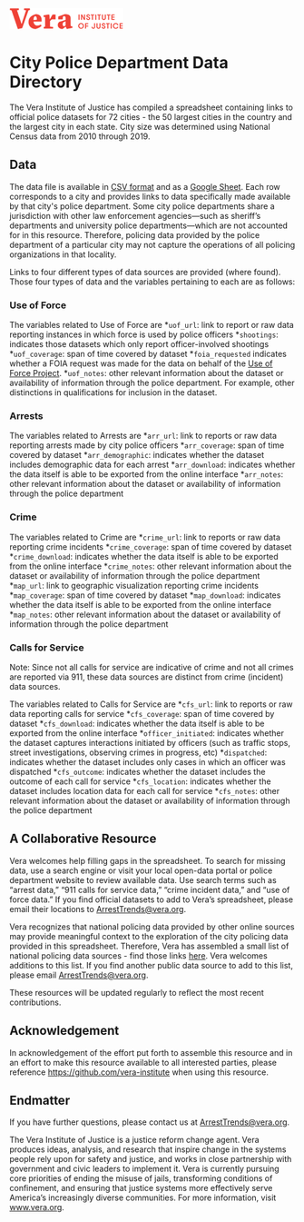 ![Vera Institute of Justice Logo](vera-logo.png)

# City Police Department Data Directory 
The Vera Institute of Justice has compiled a spreadsheet containing links to official police datasets for 72 cities - the 50 largest cities in the country and the largest city in each state. City size was determined using National Census data from 2010 through 2019. 

## Data 
The data file is available in [CSV format](PD_Data_Directory.csv) and as a [Google Sheet](https://docs.google.com/spreadsheets/d/1-B2HYafrtAJITeBxsv_ZHACH79edyw3IstdczCyhemU/edit?usp=sharing). Each row corresponds to a city and provides links to data specifically made available by that city's police department. Some city police departments share a jurisdiction with other law enforcement agencies—such as sheriff’s departments and university police departments—which are not accounted for in this resource. Therefore, policing data provided by the police department of a particular city may not capture the operations of all policing organizations in that locality. 

Links to four different types of data sources are provided (where found). Those four types of data and the variables pertaining to each are as follows: 

### Use of Force 

The variables related to Use of Force are 
*`uof_url`: link to report or raw data reporting instances in which force is used by police officers 
*`shootings`: indicates those datasets which only report officer-involved shootings  
*`uof_coverage`: span of time covered by dataset 
*`foia_requested` indicates whether a FOIA request was made for the data on behalf of the [Use of Force Project](http://useofforceproject.org/). 
*`uof_notes`: other relevant information about the dataset or availability of information through the police department. For example, other distinctions in qualifications for inclusion in the dataset. 

### Arrests 

The variables related to Arrests are 
*`arr_url`: link to reports or raw data reporting arrests made by city police officers 
*`arr_coverage`: span of time covered by dataset 
*`arr_demographic`: indicates whether the dataset includes demographic data for each arrest 
*`arr_download`: indicates whether the data itself is able to be exported from the online interface 
*`arr_notes`: other relevant information about the dataset or availability of information through the police department 

### Crime 

The variables related to Crime are 
*`crime_url`: link to reports or raw data reporting crime incidents 
*`crime_coverage`: span of time covered by dataset 
*`crime_download`: indicates whether the data itself is able to be exported from the online interface 
*`crime_notes`: other relevant information about the dataset or availability of information through the police department 
*`map_url`: link to geographic visualization reporting crime incidents 
*`map_coverage`: span of time covered by dataset 
*`map_download`: indicates whether the data itself is able to be exported from the online interface 
*`map_notes`: other relevant information about the dataset or availability of information through the police department 

### Calls for Service 

Note: Since not all calls for service are indicative of crime and not all crimes are reported via 911, these data sources are distinct from crime (incident) data sources. 

The variables related to Calls for Service are 
*`cfs_url`: link to reports or raw data reporting calls for service 
*`cfs_coverage`: span of time covered by dataset 
*`cfs_download`: indicates whether the data itself is able to be exported from the online interface 
*`officer_initiated`: indicates whether the dataset captures interactions initiated by officers (such as traffic stops, street investigations, observing crimes in progress, etc)
*`dispatched`: indicates whether the dataset includes only cases in which an officer was dispatched 
*`cfs_outcome`: indicates whether the dataset includes the outcome of each call for service 
*`cfs_location`: indicates whether the dataset includes location data for each call for service 
*`cfs_notes`: other relevant information about the dataset or availability of information through the police department 

## A Collaborative Resource 

Vera welcomes help filling gaps in the spreadsheet. To search for missing data, use a search engine or visit your local open-data portal or police department website to review available data. Use search terms such as “arrest data,” “911 calls for service data,” “crime incident data,” and “use of force data.” If you find official datasets to add to Vera’s spreadsheet, please email their locations to ArrestTrends@vera.org. 

Vera recognizes that national policing data provided by other online sources may provide meaningful context to the exploration of the city policing data provided in this spreadsheet. Therefore, Vera has assembled a small list of national policing data sources - find those links [here](Contextual_Datasources.csv). Vera welcomes additions to this list. If you find another public data source to add to this list, please email ArrestTrends@vera.org.  

These resources will be updated regularly to reflect the most recent contributions. 

## Acknowledgement 

In acknowledgement of the effort put forth to assemble this resource and in an effort to make this resource available to all interested parties, please reference https://github.com/vera-institute when using this resource. 

## Endmatter 

If you have further questions, please contact us at ArrestTrends@vera.org. 

The Vera Institute of Justice is a justice reform change agent. Vera produces ideas, analysis, and research that inspire change in the systems people rely upon for safety and justice, and works in close partnership with government and civic leaders to implement it. Vera is currently pursuing core priorities of ending the misuse of jails, transforming conditions of confinement, and ensuring that justice systems more effectively serve America’s increasingly diverse communities. For more information, visit www.vera.org. 

